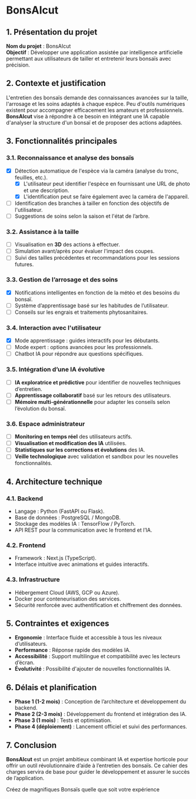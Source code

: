 # BonsAIcut

## 1. Présentation du projet
**Nom du projet** : BonsAIcut  
**Objectif** : Développer une application assistée par intelligence artificielle permettant aux utilisateurs de tailler et entretenir leurs bonsaïs avec précision.

## 2. Contexte et justification
L'entretien des bonsaïs demande des connaissances avancées sur la taille, l'arrosage et les soins adaptés à chaque espèce. Peu d'outils numériques existent pour accompagner efficacement les amateurs et professionnels. **BonsAIcut** vise à répondre à ce besoin en intégrant une IA capable d'analyser la structure d'un bonsaï et de proposer des actions adaptées.

## 3. Fonctionnalités principales

### 3.1. Reconnaissance et analyse des bonsaïs
- [x] Détection automatique de l'espèce via la caméra (analyse du tronc, feuilles, etc.).
  - [x] L'utilisateur peut identifier l'espèce en fournissant une URL de photo et une description.
  - [x] L'identification peut se faire également avec la caméra de l'appareil.
- [ ] Identification des branches à tailler en fonction des objectifs de l'utilisateur.
- [ ] Suggestions de soins selon la saison et l'état de l’arbre.

### 3.2. Assistance à la taille
- [ ] Visualisation en **3D** des actions à effectuer.
- [ ] Simulation avant/après pour évaluer l'impact des coupes.
- [ ] Suivi des tailles précédentes et recommandations pour les sessions futures.

### 3.3. Gestion de l’arrosage et des soins
- [x] Notifications intelligentes en fonction de la météo et des besoins du bonsaï.
- [ ] Système d’apprentissage basé sur les habitudes de l’utilisateur.
- [ ] Conseils sur les engrais et traitements phytosanitaires.

### 3.4. Interaction avec l'utilisateur
- [x] Mode apprentissage : guides interactifs pour les débutants.
- [ ] Mode expert : options avancées pour les professionnels.
- [ ] Chatbot IA pour répondre aux questions spécifiques.

### 3.5. Intégration d’une IA évolutive
- [ ] **IA exploratrice et prédictive** pour identifier de nouvelles techniques d’entretien.
- [ ] **Apprentissage collaboratif** basé sur les retours des utilisateurs.
- [ ] **Mémoire multi-générationnelle** pour adapter les conseils selon l’évolution du bonsaï.

### 3.6. Espace administrateur
- [ ] **Monitoring en temps réel** des utilisateurs actifs.
- [ ] **Visualisation et modification des IA** utilisées.
- [ ] **Statistiques sur les corrections et évolutions** des IA.
- [ ] **Veille technologique** avec validation et sandbox pour les nouvelles fonctionnalités.

## 4. Architecture technique

### 4.1. Backend
- Langage : Python (FastAPI ou Flask).
- Base de données : PostgreSQL / MongoDB.
- Stockage des modèles IA : TensorFlow / PyTorch.
- API REST pour la communication avec le frontend et l’IA.

### 4.2. Frontend
- Framework : Next.js (TypeScript).
- Interface intuitive avec animations et guides interactifs.

### 4.3. Infrastructure
- Hébergement Cloud (AWS, GCP ou Azure).
- Docker pour conteneurisation des services.
- Sécurité renforcée avec authentification et chiffrement des données.

## 5. Contraintes et exigences
- **Ergonomie** : Interface fluide et accessible à tous les niveaux d’utilisateurs.
- **Performance** : Réponse rapide des modèles IA.
- **Accessibilité** : Support multilingue et compatibilité avec les lecteurs d’écran.
- **Évolutivité** : Possibilité d'ajouter de nouvelles fonctionnalités IA.

## 6. Délais et planification
- **Phase 1 (1-2 mois)** : Conception de l’architecture et développement du backend.
- **Phase 2 (2-3 mois)** : Développement du frontend et intégration des IA.
- **Phase 3 (1 mois)** : Tests et optimisation.
- **Phase 4 (déploiement)** : Lancement officiel et suivi des performances.

## 7. Conclusion
**BonsAIcut** est un projet ambitieux combinant IA et expertise horticole pour offrir un outil révolutionnaire d’aide à l’entretien des bonsaïs. Ce cahier des charges servira de base pour guider le développement et assurer le succès de l’application.

Créez de magnifiques Bonsaïs quelle que soit votre expérience

